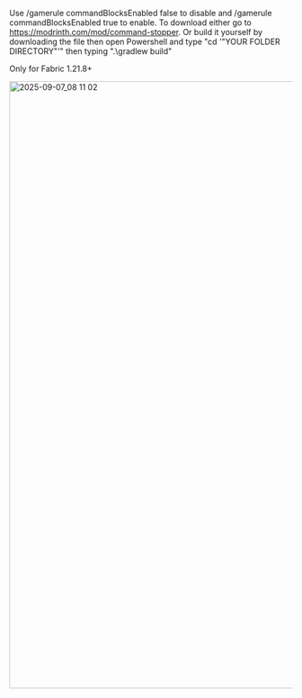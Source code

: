 Use /gamerule commandBlocksEnabled false to disable and /gamerule commandBlocksEnabled true to enable. To download either go to https://modrinth.com/mod/command-stopper. Or build it yourself by downloading the file then open Powershell and type "cd '"YOUR FOLDER DIRECTORY"'" then typing ".\gradlew build"

Only for Fabric 1.21.8+

<img width="1920" height="1080" alt="2025-09-07_08 11 02" src="https://github.com/user-attachments/assets/bbd7409f-48a0-4ec4-b502-18c3619e06f1" />
